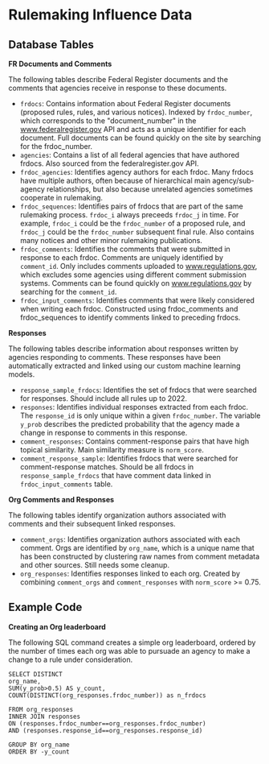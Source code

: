# Rulemaking Influence Data

## Database Tables


**FR Documents and Comments**

The following tables describe Federal Register documents and the comments that agencies receive in response to these documents.

- `frdocs`: Contains information about Federal Register documents (proposed rules, rules, and various notices).  Indexed by `frdoc_number`, which corresponds to the "document_number" in the www.federalregister.gov API and acts as a unique identifier for each document. Full documents can be found quickly on the site by searching for the frdoc_number.
- `agencies`: Contains a list of all federal agencies that have authored frdocs. Also sourced from the federalregister.gov API.
- `frdoc_agencies`: Identifies agency authors for each frdoc. Many frdocs have multiple authors, often because of hierarchical main agency/sub-agency relationships, but also because unrelated agencies sometimes cooperate in rulemaking.
- `frdoc_sequences`: Identifies pairs of frdocs that are part of the same rulemaking process. `frdoc_i` always preceeds `frdoc_j` in time. For example, `frdoc_i` could be the `frdoc_number` of a proposed rule, and `frdoc_j` could be the `frdoc_number` subsequent final rule. Also contains many notices and other minor rulemaking publications.
- `frdoc_comments`: Identifies the comments that were submitted in response to each frdoc. Comments are uniquely identified by `comment_id`. Only includes comments uploaded to www.regulations.gov, which excludes some agencies using different comment submission systems. Comments can be found quickly on www.regulations.gov by searching for the `comment_id`.
- `frdoc_input_comments`: Identifies comments that were likely considered when writing each frdoc. Constructed using frdoc_comments and frdoc_sequences to identify comments linked to preceding frdocs.


**Responses**

The following tables describe information about responses written by agencies responding to comments. These responses have been automatically extracted and linked using our custom machine learning models.


- `response_sample_frdocs`: Identifies the set of frdocs that were searched for responses. Should include all rules up to 2022.
- `responses`: Identifies individual responses extracted from each frdoc. The `response_id` is only unique within a given `frdoc_number`. The variable `y_prob` describes the predicted probability that the agency made a change in response to comments in this response.
- `comment_responses`: Contains comment-response pairs that have high topical similarity. Main similarity measure is `norm_score`. 
- `comment_response_sample`: Identifies frdocs that were searched for comment-response matches. Should be all frdocs in `response_sample_frdocs` that have comment data linked in `frdoc_input_comments` table.


**Org Comments and Responses**

The following tables identify organization authors associated with comments and their subsequent linked responses. 

- `comment_orgs`: Identifies organization authors associated with each comment. Orgs are identified by `org_name`, which is a unique name that has been constructed by clustering raw names from comment metadata and other sources. Still needs some cleanup.
- `org_responses`: Identifies responses linked to each org. Created by combining `comment_orgs` and `comment_responses` with `norm_score` >= 0.75.


## Example Code

**Creating an Org leaderboard**

The following SQL command creates a simple org leaderboard, ordered by the number of times each org was able to pursuade an agency to make a change to a rule under consideration.

```{sql}
SELECT DISTINCT
org_name,
SUM(y_prob>0.5) AS y_count,
COUNT(DISTINCT(org_responses.frdoc_number)) as n_frdocs

FROM org_responses
INNER JOIN responses
ON (responses.frdoc_number==org_responses.frdoc_number)
AND (responses.response_id==org_responses.response_id)
                
GROUP BY org_name
ORDER BY -y_count
```